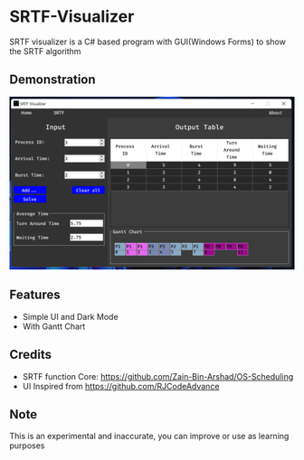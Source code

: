 # SRTF-Visualizer

SRTF visualizer is a C# based program with GUI(Windows Forms) to show the SRTF algorithm 

## Demonstration

![Sample Image](srtf_sample.png)

## Features

- Simple UI and Dark Mode
- With Gantt Chart

## Credits

- SRTF function Core: https://github.com/Zain-Bin-Arshad/OS-Scheduling
- UI Inspired from https://github.com/RJCodeAdvance


## Note

This is an experimental and inaccurate, you can improve or use as learning purposes